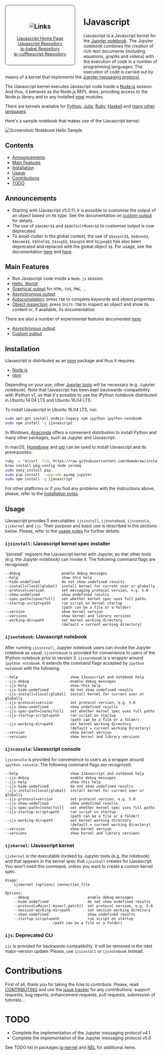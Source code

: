 <nav style="float: left;
            padding: 2em;
            margin: 0 2em 2em 0;
            border: 1px solid;
            border-radius: 10px;
            text-align: center;">
<h1><img alt="Links" src="images/logo-128x128.png"></h1>
<a href="http://n-riesco.github.io/ijavascript">IJavascript Home Page</a><br>
<a href="http://github.com/n-riesco/ijavascript">IJavascript Repository</a><br>
<a href="http://github.com/n-riesco/jp-babel">jp-babel Repository</a><br>
<a href="http://github.com/n-riesco/jp-coffeescript">jp-coffeescript Repository</a><br>
</nav>


# IJavascript

IJavascript is a Javascript kernel for the [Jupyter
notebook](http://jupyter.org/). The Jupyter notebook combines the creation of
rich-text documents (including equations, graphs and videos) with the execution
of code in a number of programming languages. The execution of code is carried
out by means of a kernel that implements the [Jupyter messaging
protocol](http://jupyter-client.readthedocs.io/en/latest/messaging.html).

The IJavascript kernel executes Javascript code inside a
[Node.js](https://nodejs.org/) session. And thus, it behaves as the Node.js REPL
does, providing access to the Node.js library and to any installed
[npm](https://www.npmjs.com/) modules.

There are kernels available for [Python](http://ipython.org/notebook.html),
[Julia](https://github.com/JuliaLang/IJulia.jl),
[Ruby](https://github.com/minad/iruby),
[Haskell](https://github.com/gibiansky/IHaskell) and [many
other languages](https://github.com/ipython/ipython/wiki/IPython-kernels-for-other-languages).

<div style="clear: both;" />

Here's a sample notebook that makes use of the IJavascript kernel:

![Screenshot: Notebook Hello Sample](images/screenshot-notebook-hello.png)


## Contents

- [Announcements](#announcements)
- [Main Features](#features)
- [Installation](#installation)
- [Usage](#usage)
- [Contributions](#contributions)
- [TODO](#todo)

## Announcements

- Starting with IJavascript v5.0.11, it is possible to customise the output of
  an object based on its type. See the documentation on [custom
  output](http://github.com/n-riesco/ijavascript/tree/dev/doc/custom.ipynb) for
  details.
- The use of `$$mimer$$` and `$$defaultMimer$$` to customise output is now
  deprecated.
- To avoid clutter in the global context, the use of `$$async$$`, `$$done$$`,
  `$$mime$$`, `$$html$$`, `$$svg$$`, `$$png$$` and `$$jpeg$$` has also been
  deprecated and replaced with the global object `$$`. For usage, see the
  documentation
  [here](http://github.com/n-riesco/ijavascript/tree/dev/doc/async.ipynb) and
  [here](http://github.com/n-riesco/ijavascript/tree/dev/doc/custom.ipynb).


## Main Features

- Run Javascript code inside a `Node.js` session
- [Hello, World!](http://n-riesco.github.io/ijavascript/doc/hello.ipynb.html)
- [Graphical
  output](http://n-riesco.github.io/ijavascript/doc/graphics.ipynb.html) for
  `HTML`, `SVG`, `PNG`, ...
- [Asynchronous
  output](http://n-riesco.github.io/ijavascript/doc/async.ipynb.html)
- [Autocompletion](http://n-riesco.github.io/ijavascript/doc/complete.md.html):
  press `TAB` to complete keywords and object properties
- [Object
  inspection](http://n-riesco.github.io/ijavascript/doc/inspect.md.html): press
  `Shift-TAB` to inspect an object and show its content or, if available, its
  documentation

There are also a number of experimental features documented
[here](http://github.com/n-riesco/ijavascript/tree/dev/doc):

- [Asynchronous
  output](http://github.com/n-riesco/ijavascript/tree/dev/doc/async.ipynb)
- [Custom
  output](http://github.com/n-riesco/ijavascript/tree/dev/doc/custom.ipynb)


## Installation

IJavascript is distributed as an [npm](https://www.npmjs.com/) package and thus
it requires:

- [Node.js](http://nodejs.org/)
- [npm](https://www.npmjs.com/)

Depending on your use, other [Jupyter tools](http://jupyter.org/) will be
necessary (e.g. Jupyter notebook). Note that IJavascript has been kept
backwards-compatibility with IPython v1, so that it's possible to use the
IPython notebook distributed in Ubuntu 14.04 LTS and Ubuntu 16.04 LTS.

To install IJavascript in Ubuntu 16.04 LTS, run:

```sh
sudo apt-get install nodejs-legacy npm ipython ipython-notebook
sudo npm install -g ijavascript
```

In Windows, [Anaconda](http://continuum.io/downloads) offers a convenient
distribution to install Python and many other packages, such as Jupyter and
IJavascript.

In macOS, [Homebrew](http://brew.sh/) and
[pip](https://pip.pypa.io/en/latest/installing) can be used to install
IJavascript and its prerequisites:

```sh
ruby -e "$(curl -fsSL https://raw.githubusercontent.com/Homebrew/install/master/install)"
brew install pkg-config node zeromq
sudo easy_install pip
sudo pip install --upgrade pyzmq jupyter
sudo npm install -g ijavascript
```

For other platforms or if you find any problems with the instructions above,
please, refer to the [installation
notes](http://n-riesco.github.io/ijavascript/doc/install.md.html).


## Usage

IJavascript provides 5 executables: `ijsinstall`, `ijsnotebook`, `ijsconsole`,
`ijskernel` and `ijs`. Their purpose and basic use is described in the sections
below. Please, refer to the [usage
notes](http://n-riesco.github.io/ijavascript/doc/usage.md.html) for further
details.


### `ijsinstall`: IJavascript kernel spec installer

'ijsinstall` registers the IJavascript kernel with Jupyter, so that other tools
(e.g. the Jupyter notebook) can invoke it. The following command flags are
recognised:

```
--debug                   enable debug messages
--help                    show this help
--hide-undefined          do not show undefined results
--install=[local|global]  install kernel for current user or globally
--protocol=version        set messaging protocol version, e.g. 5.0
--show-undefined          show undefined results
--spec-path=[none|full]   set whether kernel spec uses full paths
--startup-script=path     run script on kernel startup
                          (path can be a file or a folder)
--version                 show kernel version
--versions                show kernel and library versions
--working-dir=path        set kernel working directory
                          (default = current working directory)
```


### `ijsnotebook`: IJavascript notebook

After running `ijsinstall`, Jupyter notebook users can invoke the Jupyter
notebook as usual. `ijsnotebook` is provided for convenience to users of the
IPython notebook prior to version 3. `ijsnotebook` is a wrapper around
`ipython notebook`. It extends the command flags accepted by `ipython notebook`
with the following:

```
--help                        show IJavascript and notebook help
--ijs-debug                   enable debug messages
--ijs-help                    show this help
--ijs-hide-undefined          do not show undefined results
--ijs-install=[local|global]  install kernel for current user or globally
--ijs-protocol=version        set protocol version, e.g. 5.0
--ijs-show-undefined          show undefined results
--ijs-spec-path=[none|full]   set whether kernel spec uses full paths
--ijs-startup-script=path     run script on startup
                              (path can be a file or a folder)
--ijs-working-dir=path        set kernel working directory
                              (default = current working directory)
--version                     show kernel version
--versions                    show kernel and library versions
```


### `ijsconsole`: IJavascript console

`ijsconsole` is provided for convenience to users as a wrapper around `ipython
console`. The following command flags are recognised:

```
--help                        show IJavascript and notebook help
--ijs-debug                   enable debug messages
--ijs-help                    show this help
--ijs-hide-undefined          do not show undefined results
--ijs-install=[local|global]  install kernel for current user or globally
--ijs-protocol=version        set protocol version, e.g. 5.0
--ijs-show-undefined          show undefined results
--ijs-spec-path=[none|full]   set whether kernel spec uses full paths
--ijs-startup-script=path     run script on startup
                              (path can be a file or a folder)
--ijs-working-dir=path        set kernel working directory
                              (default = current working directory)
--version                     show kernel version
--versions                    show kernel and library versions
```


### `ijskernel`: IJavascript kernel

`ijskernel` is the executable invoked by Jupyter tools (e.g. the notebook) and
that appears in the kernel spec that `ijsintall` creates for IJavascript. You
won't need this command, unless you want to create a custom kernel spec.

```
Usage:
    ijskernel [options] connection_file

Options:
    --debug                           enable debug messages
    --hide-undefined                  do not show undefined results
    --protocol=Major[.minor[.patch]]  set protocol version, e.g. 5.0
    --session-working-dir=path        set session working directory
    --show-undefined                  show undefined results
    --startup-script=path             run script on startup
					  (path can be a file or a folder)
```


### `ijs`: Deprecated CLI

`ijs` is provided for backwards-compatibility. It will be removed in the next
major-version update. Please, use `ijsinstall` or `ijsnotebook` instead.


# Contributions

First of all, thank you for taking the time to contribute. Please, read
[CONTRIBUTING](http://n-riesco.github.io/ijavascript/contributing.html) and use
the [issue tracker](https://github.com/n-riesco/ijavascript/issues) for any
contributions: support requests, bug reports, enhancement requests, pull
requests, submission of tutorials...


# TODO

- Complete the implementation of the Jupyter messaging protocol v4.1
- Complete the implementation of the Jupyter messaging protocol v5.0

See TODO list in packages [jp-kernel](https://github.com/n-riesco/jp-kernel) and
[NEL](https://github.com/n-riesco/jp-kernel) for additional items.

